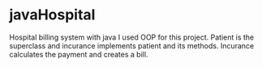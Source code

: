 # javaHospital
Hospital billing system with java
I used OOP for this project. Patient is the superclass and incurance implements patient and its methods. Incurance calculates the payment and creates a bill.
